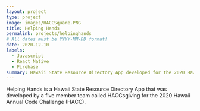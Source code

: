 ```yaml
---
layout: project
type: project
image: images/HACCSquare.PNG
title: Helping Hands
permalink: projects/helpinghands
# All dates must be YYYY-MM-DD format!
date: 2020-12-10
labels:
  - Javascript
  - React Native
  - Firebase
summary: Hawaii State Resource Directory App developed for the 2020 Hawaii Annual Code Challenge (HACC)
---
```


Helping Hands is a Hawaii State Resource Directory App that was developed by a five member team called HACCsgiving for the 2020 Hawaii Annual Code Challenge (HACC). 
